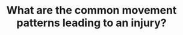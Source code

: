 ---
id: question-003
title: What are the common movement patterns leading to an injury?
application: injury risk mitigation and modelling
dataTypes:
  - categorical-ordinal
  - image-or-video
questionType: predictive
dataExpertises:
  - computer-vision
  - action-and-event-recognition
  - clustering
  - classification
dataMethods:
  - clustering
  - classification
  - athlete-position-detection
  - ball-trajectory-detection
themes:
  - sports-medicine
  - injury-and-rehabilitation
taskSolvers:
  - analyse-injury-and-rehabilitation-patterns
experts:
  - Simon Denman
references:
  - https://journals.sagepub.com/doi/full/10.1177/23259671211048182
---
